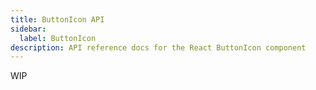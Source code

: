 ```yaml
---
title: ButtonIcon API
sidebar:
  label: ButtonIcon
description: API reference docs for the React ButtonIcon component
---
```


<!-- TODO: Get api from @hrc/button -->

WIP

